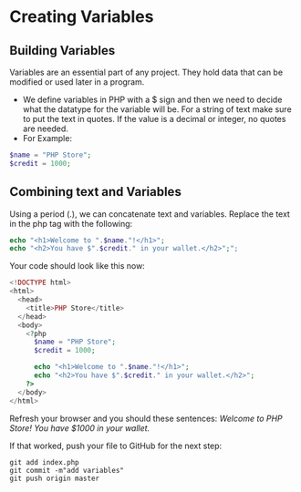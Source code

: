 # Creating Variables

## Building Variables
Variables are an essential part of any project. They hold data that can be modified or used later in a program.

- We define variables in PHP with a $ sign and then we need to decide what the datatype for the variable will be.  For a string of text make sure to put the text in quotes.  If the value is a decimal or integer, no quotes are needed.
- For Example:
```php
$name = "PHP Store";
$credit = 1000;
``` 

## Combining text and Variables
Using a period (.), we can concatenate text and variables.  Replace the text in the php tag with the following:
```php
echo "<h1>Welcome to ".$name."!</h1>";
echo "<h2>You have $".$credit." in your wallet.</h2>";";
```

Your code should look like this now:

```php
<!DOCTYPE html>
<html>
  <head>
    <title>PHP Store</title>
  </head>
  <body>
    <?php
      $name = "PHP Store";
      $credit = 1000; 

      echo "<h1>Welcome to ".$name."!</h1>";
      echo "<h2>You have $".$credit." in your wallet.</h2>";
    ?>
  </body>
</html>
```

Refresh your browser and you should these sentences: _Welcome to PHP Store! You have $1000 in your wallet._

If that worked, push your file to GitHub for the next step:
```
git add index.php
git commit -m"add variables"
git push origin master
```